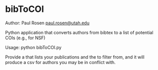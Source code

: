 # bibToCOI

Author: Paul Rosen <paul.rosen@utah.edu>

Python application that converts authors from bibtex to a list of potential COIs (e.g., for NSF)

Usage: python bibToCOI.py <year> <bibfile>

Provide a <bibfile> that lists your publications and the <year> to filter from, and it will produce a csv for authors you may be in conflict with.
